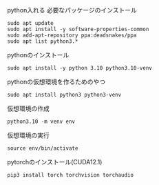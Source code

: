 python入れる
必要なパッケージのインストール
```
sudo apt update
sudo apt install -y software-properties-common
sudo add-apt-repository ppa:deadsnakes/ppa
sudo apt list python3.*
```
pythonのインストール
```
sudo apt install -y python 3.10 python3.10-venv
```
pythonの仮想環境を作るためのやつ
```
sudo apt install python3 python3-venv
```
仮想環境の作成
```
python3.10 -m venv env
```
仮想環境の実行
```
source env/bin/activate
```
pytorchのインストール(CUDA12.1)
```
pip3 install torch torchvision torchaudio
```
